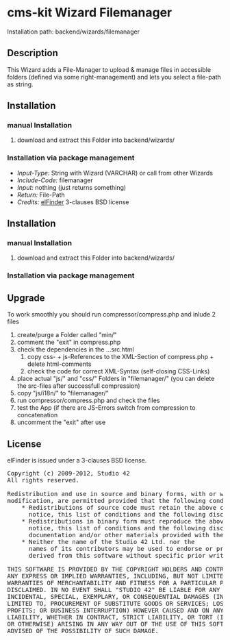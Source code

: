 # cms-kit Wizard Filemanager

Installation path: backend/wizards/filemanager

## Description

This Wizard adds a File-Manager to upload & manage files in accessible folders
(defined via some right-management) and lets you select a file-path as string.


## Installation

### manual Installation

1. download and extract this Folder into backend/wizards/

### Installation via package management

* *Input-Type:* String with Wizard (VARCHAR) or call from other Wizards
* *Include-Code:* filemanager
* *Input:* nothing (just returns something)
* *Return:* File-Path
* *Credits:* [elFinder](http://elfinder.org) 3-clauses BSD license



## Installation

### manual Installation

1. download and extract this Folder into backend/wizards/

### Installation via package management




## Upgrade

To work smoothly you should run compressor/compress.php and inlude 2 files

1. create/purge a Folder called "min/"
2. comment the "exit" in compress.php
3. check the dependencies in the ...src.html
   1. copy css- + js-References to the XML-Section of compress.php + delete html-comments
   2. check the code for correct XML-Syntax (self-closing CSS-Links)
4. place actual "js/" and "css/" Folders in "filemanager/" (you can delete the src-files after successfull compression)
5. copy "js/i18n/" to "filemanager/"
5. run compressor/compress.php and check the files
6. test the App (if there are JS-Errors switch from compression to concatenation
7. uncomment the "exit" after use


License
-------

elFinder is issued under a 3-clauses BSD license.

<pre>
Copyright (c) 2009-2012, Studio 42
All rights reserved.

Redistribution and use in source and binary forms, with or without
modification, are permitted provided that the following conditions are met:
    * Redistributions of source code must retain the above copyright
      notice, this list of conditions and the following disclaimer.
    * Redistributions in binary form must reproduce the above copyright
      notice, this list of conditions and the following disclaimer in the
      documentation and/or other materials provided with the distribution.
    * Neither the name of the Studio 42 Ltd. nor the
      names of its contributors may be used to endorse or promote products
      derived from this software without specific prior written permission.

THIS SOFTWARE IS PROVIDED BY THE COPYRIGHT HOLDERS AND CONTRIBUTORS "AS IS" AND
ANY EXPRESS OR IMPLIED WARRANTIES, INCLUDING, BUT NOT LIMITED TO, THE IMPLIED
WARRANTIES OF MERCHANTABILITY AND FITNESS FOR A PARTICULAR PURPOSE ARE
DISCLAIMED. IN NO EVENT SHALL "STUDIO 42" BE LIABLE FOR ANY DIRECT, INDIRECT,
INCIDENTAL, SPECIAL, EXEMPLARY, OR CONSEQUENTIAL DAMAGES (INCLUDING, BUT NOT
LIMITED TO, PROCUREMENT OF SUBSTITUTE GOODS OR SERVICES; LOSS OF USE, DATA, OR
PROFITS; OR BUSINESS INTERRUPTION) HOWEVER CAUSED AND ON ANY THEORY OF
LIABILITY, WHETHER IN CONTRACT, STRICT LIABILITY, OR TORT (INCLUDING NEGLIGENCE
OR OTHERWISE) ARISING IN ANY WAY OUT OF THE USE OF THIS SOFTWARE, EVEN IF
ADVISED OF THE POSSIBILITY OF SUCH DAMAGE.
</pre>
